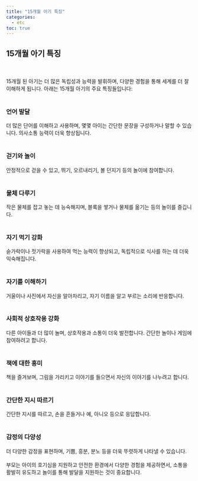 ```yaml
---
title: "15개월 아기 특징"
categories: 
  - etc
toc: true
---
```

  
## 15개월 아기 특징
  <br/><br/>
15개월 된 아기는 더 많은 독립성과 능력을 발휘하며, 다양한 경험을 통해 세계를 더 잘 이해하게 됩니다. 아래는 15개월 아기의 주요 특징들입니다:
  <br/><br/>
### 언어 발달
더 많은 단어를 이해하고 사용하며, 몇몇 아이는 간단한 문장을 구성하거나 말할 수 있습니다. 의사소통 능력이 더욱 향상됩니다.
  <br/><br/>
### 걷기와 놀이
안정적으로 걷을 수 있고, 뛰기, 오르내리기, 볼 던지기 등의 놀이에 참여합니다.
  <br/><br/>
### 물체 다루기
작은 물체를 잡고 놓는 데 능숙해지며, 블록을 쌓거나 물체를 옮기는 등의 놀이를 즐깁니다.
  <br/><br/>
### 자기 먹기 강화
숟가락이나 젓가락을 사용하여 먹는 능력이 향상되고, 독립적으로 식사를 하는 데 더욱 익숙해집니다.
  <br/><br/>
### 자기를 이해하기
거울이나 사진에서 자신을 알아차리고, 자기 이름을 알고 부르는 소리에 반응합니다.
  <br/><br/>
### 사회적 상호작용 강화
다른 아이들과 더 많이 놀며, 상호작용과 소통이 더욱 발전합니다. 간단한 놀이나 게임에 참여하려고 합니다.
  <br/><br/>
### 책에 대한 흥미
책을 즐겨보며, 그림을 가리키고 이야기를 들으면서 자신의 이야기를 나누려고 합니다.
  <br/><br/>
### 간단한 지시 따르기
간단한 지시를 따르고, 손을 흔들거나 예, 아니오 등으로 응답합니다.
  <br/><br/>
### 감정의 다양성
더 다양한 감정을 표현하며, 기쁨, 흥분, 분노 등을 더욱 뚜렷하게 나타낼 수 있습니다.
  <br/><br/>
부모는 아이의 호기심을 지원하고 안전한 환경에서 다양한 경험을 제공하면서, 소통을 활발히 유도하고 놀이를 통해 발달을 지원하는 것이 중요합니다.